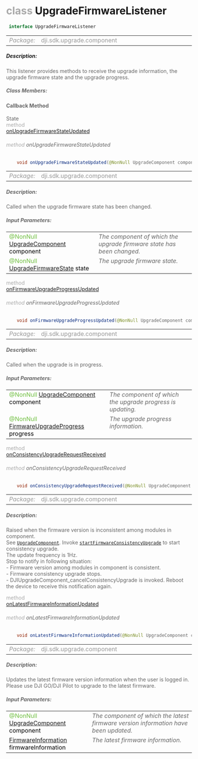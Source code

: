 <div class="article"><h1 ><font color="#AAA">class </font>UpgradeFirmwareListener</h1></div>

~~~java
 interface UpgradeFirmwareListener 
~~~

<html><table class="table-supportedby"><tr valign="top"><td width=15%><font color="#999"><i>Package:</i></td><td width=85%><font color="#999">dji.sdk.upgrade.component</td></tr></table></html>



##### Description:



<font color="#666">This listener provides methods to receive the upgrade information, the upgrade firmware state and the upgrade progress.



##### Class Members:



#### Callback Method

<div class="api-row" id="djiupgrademanager_djiupgradecomponent_didupdateupgradefirmwarestate"><div class="api-col left">State</div><div class="api-col middle" style="color:#AAA">method</div><div class="api-col right"><a class="trigger" href="#djiupgrademanager_djiupgradecomponent_didupdateupgradefirmwarestate_inline">onUpgradeFirmwareStateUpdated</a></div></div><div class="inline-doc" id="djiupgrademanager_djiupgradecomponent_didupdateupgradefirmwarestate_inline"

><div class="article"><h6 ><font color="#AAA">method </font>onUpgradeFirmwareStateUpdated</h6></div>

~~~java
    void onUpgradeFirmwareStateUpdated(@NonNull UpgradeComponent component, @NonNull UpgradeFirmwareState state)
~~~

<html><table class="table-supportedby"><tr valign="top"><td width=15%><font color="#999"><i>Package:</i></td><td width=85%><font color="#999">dji.sdk.upgrade.component</td></tr></table></html>



##### Description:



<font color="#666">Called when the upgrade firmware state has been changed.



##### Input Parameters:

<html><table class="table-inline-parameters"><tr valign="top"><td><font color="#70BF41">@NonNull <a href="/Components/Upgrade/DJIUpgradeManager_DJIUpgradeComponent.html#djiupgrademanager_djiupgradecomponent">UpgradeComponent</a> <font color="#000">component</td><td><font color="#666"><i>The component of which the upgrade firmware state has been changed.</i></td></tr><tr valign="top"><td><font color="#70BF41">@NonNull <a href="/Components/Upgrade/DJIUpgradeManager_DJIUpgradeComponent.html#djiupgrademanager_djiupgradecomponent_djiupgradefirmwarestate">UpgradeFirmwareState</a> <font color="#000">state</td><td><font color="#666"><i>The upgrade firmware state.</i></td></tr></table></html></div>

<div class="api-row" id="djiupgrademanager_djiupgradecomponent_didupdatefirmwareupgradeprogress"><div class="api-col left"></div><div class="api-col middle" style="color:#AAA">method</div><div class="api-col right"><a class="trigger" href="#djiupgrademanager_djiupgradecomponent_didupdatefirmwareupgradeprogress_inline">onFirmwareUpgradeProgressUpdated</a></div></div><div class="inline-doc" id="djiupgrademanager_djiupgradecomponent_didupdatefirmwareupgradeprogress_inline"

><div class="article"><h6 ><font color="#AAA">method </font>onFirmwareUpgradeProgressUpdated</h6></div>

~~~java
    void onFirmwareUpgradeProgressUpdated(@NonNull UpgradeComponent component, @NonNull FirmwareUpgradeProgress progress)
~~~

<html><table class="table-supportedby"><tr valign="top"><td width=15%><font color="#999"><i>Package:</i></td><td width=85%><font color="#999">dji.sdk.upgrade.component</td></tr></table></html>



##### Description:



<font color="#666">Called when the upgrade is in progress.



##### Input Parameters:

<html><table class="table-inline-parameters"><tr valign="top"><td><font color="#70BF41">@NonNull <a href="/Components/Upgrade/DJIUpgradeManager_DJIUpgradeComponent.html#djiupgrademanager_djiupgradecomponent">UpgradeComponent</a> <font color="#000">component</td><td><font color="#666"><i>The component of which the upgrade progress is updating.</i></td></tr><tr valign="top"><td><font color="#70BF41">@NonNull <a href="/Components/Upgrade/DJIUpgradeManager_DJIUpgradeComponent_DJIFirmwareUpgradeProgress.html#djiupgrademanager_djiupgradecomponent_djifirmwareupgradeprogress">FirmwareUpgradeProgress</a> <font color="#000">progress</td><td><font color="#666"><i>The upgrade progress information.</i></td></tr></table></html></div>

<div class="api-row" id="djiupgrademanager_djiupgradecomponent_didreceiveconsistencyupgraderequest"><div class="api-col left"></div><div class="api-col middle" style="color:#AAA">method</div><div class="api-col right"><a class="trigger" href="#djiupgrademanager_djiupgradecomponent_didreceiveconsistencyupgraderequest_inline">onConsistencyUpgradeRequestReceived</a></div></div><div class="inline-doc" id="djiupgrademanager_djiupgradecomponent_didreceiveconsistencyupgraderequest_inline"

><div class="article"><h6 ><font color="#AAA">method </font>onConsistencyUpgradeRequestReceived</h6></div>

~~~java
    void onConsistencyUpgradeRequestReceived(@NonNull UpgradeComponent component)
~~~

<html><table class="table-supportedby"><tr valign="top"><td width=15%><font color="#999"><i>Package:</i></td><td width=85%><font color="#999">dji.sdk.upgrade.component</td></tr></table></html>



##### Description:



<font color="#666">Raised when the firmware version is inconsistent among modules in component. <br>  See <code><a href="/Components/Upgrade/DJIUpgradeManager_DJIUpgradeComponent.html#djiupgrademanager_djiupgradecomponent">UpgradeComponent</a></code>. Invoke <code><a href="/Components/Upgrade/DJIUpgradeManager_DJIUpgradeComponent.html#djiupgrademanager_djiupgradecomponent_startfirmwareconsistencyupgrade">startFirmwareConsistencyUpgrade</a></code>  to start consistency upgrade. <br> The update frequency is 1Hz. <br> Stop to notify in  following situation: <br> - Firmware version among modules in component is  consistent. <br> - Firmware consistency upgrade stops. <br> - DJIUpgradeComponent_cancelConsistencyUpgrade  is invoked. Reboot the device to receive this notification again.

</div>

<div class="api-row" id="djiupgrademanager_djiupgradecomponent_didupdatelatestfirmareinformation"><div class="api-col left"></div><div class="api-col middle" style="color:#AAA">method</div><div class="api-col right"><a class="trigger" href="#djiupgrademanager_djiupgradecomponent_didupdatelatestfirmareinformation_inline">onLatestFirmwareInformationUpdated</a></div></div><div class="inline-doc" id="djiupgrademanager_djiupgradecomponent_didupdatelatestfirmareinformation_inline"

><div class="article"><h6 ><font color="#AAA">method </font>onLatestFirmwareInformationUpdated</h6></div>

~~~java
    void onLatestFirmwareInformationUpdated(@NonNull UpgradeComponent component, FirmwareInformation firmwareInformation)
~~~

<html><table class="table-supportedby"><tr valign="top"><td width=15%><font color="#999"><i>Package:</i></td><td width=85%><font color="#999">dji.sdk.upgrade.component</td></tr></table></html>



##### Description:



<font color="#666">Updates the latest firmware version information when the user is logged in. Please use DJI GO/DJI Pilot to upgrade to the latest firmware.



##### Input Parameters:

<html><table class="table-inline-parameters"><tr valign="top"><td><font color="#70BF41">@NonNull <a href="/Components/Upgrade/DJIUpgradeManager_DJIUpgradeComponent.html#djiupgrademanager_djiupgradecomponent">UpgradeComponent</a> <font color="#000">component</td><td><font color="#666"><i>The component of which the latest firmware version information have been updated.</i></td></tr><tr valign="top"><td><font color="#70BF41"><a href="/Components/Upgrade/DJIUpgradeManager_DJIUpgradeComponent_DJIFirmwareInformation.html#djiupgrademanager_djiupgradecomponent_djifirmwareinformation">FirmwareInformation</a> <font color="#000">firmwareInformation</td><td><font color="#666"><i>The latest firmware information.</i></td></tr></table></html></div>


